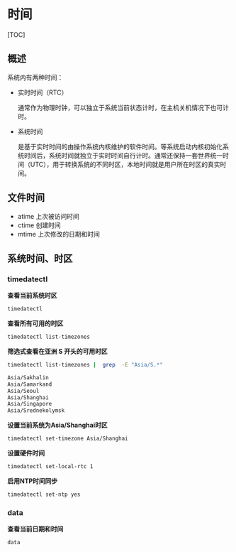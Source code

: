 # 时间

[TOC]

## 概述

系统内有两种时间：

* 实时时间（RTC）

  通常作为物理时钟，可以独立于系统当前状态计时，在主机关机情况下也可计时。

* 系统时间

  是基于实时时间的由操作系统内核维护的软件时间。等系统启动内核初始化系统时间后，系统时间就独立于实时时间自行计时。通常还保持一套世界统一时间（UTC），用于转换系统的不同时区，本地时间就是用户所在时区的真实时间。

## 文件时间

*  atime    上次被访问时间  
*  ctime    创建时间  
*  mtime    上次修改的日期和时间

## 系统时间、时区

### timedatectl

**查看当前系统时区**

```bash
timedatectl
```

**查看所有可用的时区**

```bash
timedatectl list-timezones
```

**筛选式查看在亚洲 S 开头的可用时区**

```bash
timedatectl list-timezones |  grep  -E "Asia/S.*"

Asia/Sakhalin
Asia/Samarkand
Asia/Seoul
Asia/Shanghai
Asia/Singapore
Asia/Srednekolymsk
```

**设置当前系统为Asia/Shanghai时区**

```bash
timedatectl set-timezone Asia/Shanghai
```

**设置硬件时间**

```bash
timedatectl set-local-rtc 1
```

**启用NTP时间同步**

```bash
timedatectl set-ntp yes
```

### data

**查看当前日期和时间**

```bash
data
```

